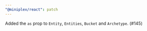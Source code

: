 ```yaml
---
"@miniplex/react": patch
---
```


Added the `as` prop to `Entity`, `Entities`, `Bucket` and `Archetype`. (#145)
